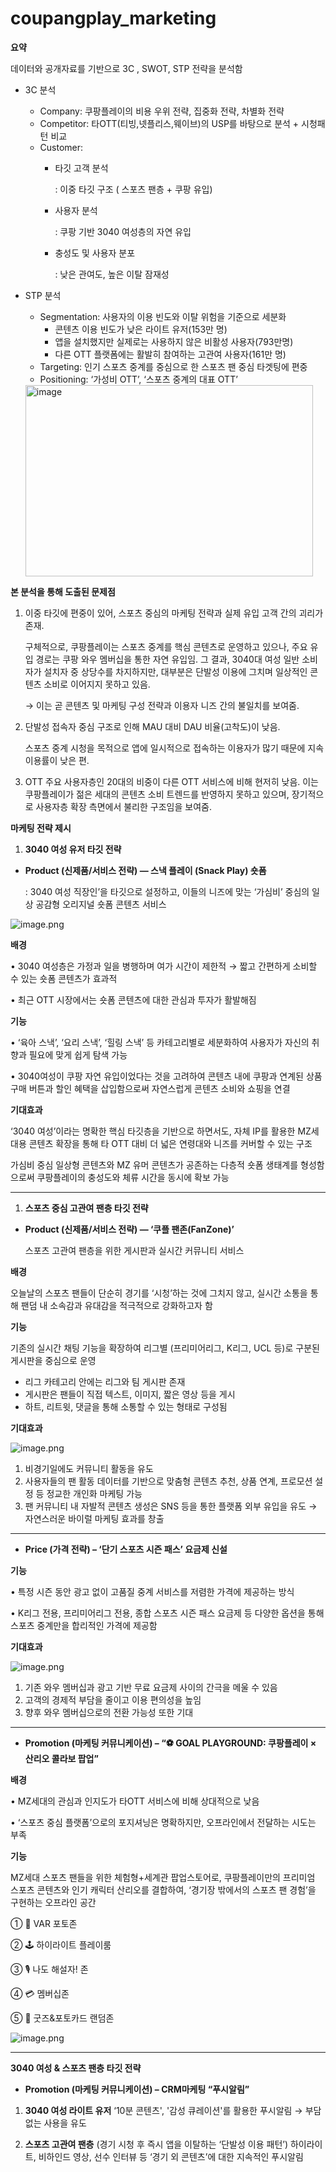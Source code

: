 # coupangplay_marketing

**요약**

데이터와 공개자료를 기반으로 3C , SWOT, STP 전략을 분석함

- 3C 분석
    - Company: 쿠팡플레이의 비용 우위 전략, 집중화 전략, 차별화 전략
    - Competitor: 타OTT(티빙,넷플리스,웨이브)의 USP를 바탕으로 분석 + 시청패턴 비교
    - Customer:
        - 타깃 고객 분석
            
            : 이중 타깃 구조 ( 스포츠 팬층 + 쿠팡 유입)   
            
        - 사용자 분석
            
            : 쿠팡 기반 3040 여성층의 자연 유입   
            
        - 충성도 및 사용자 분포
            
            : 낮은 관여도, 높은 이탈 잠재성
            

- STP 분석
    - Segmentation: 사용자의 이용 빈도와 이탈 위험을 기준으로 세분화
        - 콘텐츠 이용 빈도가 낮은 라이트 유저(153만 명)
        - 앱을 설치했지만 실제로는 사용하지 않은 비활성 사용자(793만명)
        - 다른 OTT 플랫폼에는 활발히 참여하는 고관여 사용자(161만 명)
    - Targeting: 인기 스포츠 중계를 중심으로 한 스포츠 팬 중심 타겟팅에 편중
    - Positioning: ‘가성비 OTT’, ‘스포츠 중계의 대표 OTT’
    
    <img width="460" height="306" alt="image" src="https://github.com/user-attachments/assets/413f7e92-8c56-483b-9317-c17d11d69766" />

    

 **본 분석을 통해 도출된 문제점** 

1. 이중 타깃에 편중이 있어, 스포츠 중심의 마케팅 전략과 실제 유입 고객 간의 괴리가 존재. 
    
    구체적으로, 쿠팡플레이는 스포츠 중계를 핵심 콘텐츠로 운영하고 있으나, 주요 유입 경로는 쿠팡 와우 멤버십을 통한 자연 유입임. 그 결과, 3040대 여성 일반 소비자가 설치자 중 상당수를 차지하지만, 대부분은 단발성 이용에 그치며 일상적인 콘텐츠 소비로 이어지지 못하고 있음. 
    
    → 이는 곧 콘텐츠 및 마케팅 구성 전략과 이용자 니즈 간의 불일치를 보여줌.
    
2. 단발성 접속자 중심 구조로 인해 MAU 대비 DAU 비율(고착도)이 낮음. 
    
    스포츠 중계 시청을 목적으로 앱에 일시적으로 접속하는 이용자가 많기 때문에 지속 이용률이 낮은 편.
    
3. OTT 주요 사용자층인 20대의 비중이 다른 OTT 서비스에 비해 현저히 낮음. 이는 쿠팡플레이가 젊은 세대의 콘텐츠 소비 트렌드를 반영하지 못하고 있으며, 장기적으로 사용자층 확장 측면에서 불리한 구조임을 보여줌.

 **마케팅 전략 제시**

1. **3040 여성 유저 타깃 전략**
- **Product (신제품/서비스 전략) — 스낵 플레이 (Snack Play) 숏폼**
    
    : 3040 여성 직장인’을 타깃으로 설정하고, 이들의 니즈에 맞는 ‘가심비’ 중심의 일상 공감형 오리지널 숏폼 콘텐츠 서비스
    

![image.png](attachment:b511523f-8ec6-4535-bd94-4869c07e56f7:image.png)

**배경**

•  3040 여성층은 가정과 일을 병행하며 여가 시간이 제한적
→ 짧고 간편하게 소비할 수 있는 숏폼 콘텐츠가 효과적

•  최근 OTT 시장에서는 숏폼 콘텐츠에 대한 관심과 투자가 활발해짐

**기능**

•  ‘육아 스낵’, ‘요리 스낵’, ‘힐링 스낵’ 등 카테고리별로 세분화하여 사용자가 자신의 취향과 필요에 맞게 쉽게 탐색 가능

•  3040여성이 쿠팡 자연 유입이었다는 것을 고려하여 콘텐츠 내에 쿠팡과 연계된 상품 구매 버튼과 할인 혜택을 삽입함으로써 자연스럽게 콘텐츠 소비와 쇼핑을 연결

**기대효과**

‘3040 여성’이라는 명확한 핵심 타깃층을 기반으로 하면서도, 자체 IP를 활용한 MZ세대용 콘텐츠 확장을 통해 타 OTT 대비 더 넓은 연령대와 니즈를 커버할 수 있는 구조

가심비 중심 일상형 콘텐츠와 MZ 유머 콘텐츠가 공존하는 다층적 숏폼 생태계를 형성함으로써 쿠팡플레이의 충성도와 체류 시간을 동시에 확보 가능

---

1. **스포츠 중심 고관여 팬층 타깃 전략**
- **Product (신제품/서비스 전략) — ‘쿠플 팬존(FanZone)’**
    
    스포츠 고관여 팬층을 위한 게시판과 실시간 커뮤니티 서비스
    

**배경**

오늘날의 스포츠 팬들이 단순히 경기를 ‘시청’하는 것에 그치지 않고, 실시간 소통을 통해 팬덤 내 소속감과 유대감을 적극적으로 강화하고자 함

**기능**

기존의 실시간 채팅 기능을 확장하여 리그별 (프리미어리그, K리그, UCL 등)로 구분된 게시판을 중심으로 운영

- 리그 카테고리 안에는 리그와 팀 게시판 존재
- 게시판은 팬들이 직접 텍스트, 이미지, 짧은 영상 등을 게시
- 하트, 리트윗, 댓글을 통해 소통할 수 있는 형태로 구성됨

**기대효과**

![image.png](attachment:8e3493f7-3f77-47b0-9a1d-fd13ac885ac3:image.png)

1. 비경기일에도 커뮤니티 활동을 유도
2. 사용자들의 팬 활동 데이터를 기반으로 맞춤형 콘텐츠 추천, 상품 연계, 프로모션 설정 등 정교한 개인화 마케팅 가능
3. 팬 커뮤니티 내 자발적 콘텐츠 생성은 SNS 등을 통한 플랫폼 외부 유입을 유도
→ 자연스러운 바이럴 마케팅 효과를 창출

---

- **Price (가격 전략) – ‘단기 스포츠 시즌 패스’ 요금제 신설**

**기능**

•  특정 시즌 동안 광고 없이 고품질 중계 서비스를 저렴한 가격에 제공하는 방식

•  K리그 전용, 프리미어리그 전용, 종합 스포츠 시즌 패스 요금제 등 다양한 옵션을 통해 스포츠 중계만을 합리적인 가격에 제공함

**기대효과**

![image.png](attachment:f28cc350-4abe-4f08-9604-5e0ac890f41f:image.png)

1. 기존 와우 멤버십과 광고 기반 무료 요금제 사이의 간극을 메울 수 있음
2. 고객의 경제적 부담을 줄이고 이용 편의성을 높임
3. 향후 와우 멤버십으로의 전환 가능성 또한 기대

---

- **Promotion (마케팅 커뮤니케이션) – “⚽ GOAL PLAYGROUND: 쿠팡플레이 × 산리오 콜라보 팝업”**

**배경**

•  MZ세대의 관심과 인지도가 타OTT 서비스에 비해 상대적으로 낮음

•  ‘스포츠 중심 플랫폼’으로의 포지셔닝은 명확하지만, 오프라인에서 전달하는 시도는 부족

**기능**

MZ세대 스포츠 팬들을 위한 체험형+세계관 팝업스토어로, 쿠팡플레이만의 프리미엄 스포츠 콘텐츠와 인기 캐릭터 산리오를 결합하여, ‘경기장 밖에서의 스포츠 팬 경험’을 구현하는 오프라인 공간

① 📸 VAR 포토존

② 🕹️ 하이라이트 플레이룸

③ 🎙️ 나도 해설자! 존

④ 💳 멤버십존

⑤ 🎁 굿즈&포토카드 랜덤존

![image.png](attachment:faa39744-4397-48f1-aeea-b8b37dab1f8e:image.png)

---

**3040 여성 & 스포츠 팬층 타깃 전략**

- **Promotion (마케팅 커뮤니케이션) – CRM마케팅 “푸시알림”**
1. **3040 여성 라이트 유저**
‘10분 콘텐츠', '감성 큐레이션'를 활용한 푸시알림 → 부담 없는 사용을 유도

1. **스포츠 고관여 팬층** (경기 시청 후 즉시 앱을 이탈하는 ‘단발성 이용 패턴’)
하이라이트, 비하인드 영상, 선수 인터뷰 등 ‘경기 외 콘텐츠’에 대한 지속적인 푸시알림
